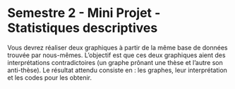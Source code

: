 # Semestre 2 - Mini Projet - Statistiques descriptives

Vous devrez réaliser deux graphiques à partir de la même base de données trouvée par nous-mêmes. L’objectif est que ces deux graphiques aient des interprétations contradictoires (un graphe prônant une thèse et l’autre son anti-thèse). Le résultat attendu consiste en : les graphes, leur interprétation et les codes pour les obtenir.
